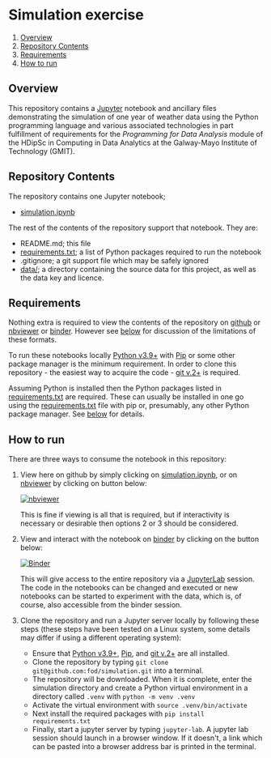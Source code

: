 # Simulation exercise

1. [Overview](#overview)
1. [Repository Contents](#repository-contents)
1. [Requirements](#requirements)
1. [How to run](#how-to-run)

## Overview

This repository contains a [Jupyter](https://jupyter.org/) notebook and ancillary files demonstrating the simulation of one year of weather data using the Python programming language and various associated technologies in part fulfillment of requirements for the *Programming for Data Analysis* module of the HDipSc in Computing in Data Analytics at the Galway-Mayo Institute of Technology (GMIT).

## Repository Contents

The repository contains one Jupyter notebook;
- [simulation.ipynb](simulation.ipynb) 


The rest of the contents of the repository support that notebook. They are:
- README.md; this file
- [requirements.txt](requirements.txt); a list of Python packages required to run the notebook
- .gitignore; a git support file which may be safely ignored
- [data/](data/); a directory containing the source data for this project, as well as the data key and licence. 

## Requirements

Nothing extra is required to view the contents of the repository on [github](https://github.com/fod/simulation) or [nbviewer](https://nbviewer.org/) or [binder](https://mybinder.org/). However see [below](#how-to-run) for discussion of the limitations of these formats.

To run these notebooks locally [Python v3.9+](https://www.python.org/) with [Pip](https://pypi.org/project/pip/) or some other package manager is the minimum requirement. In order to clone this repository - the easiest way to acquire the code - [git v.2+](https://git-scm.com/) is required.

Assuming Python is installed then the Python packages listed in [requirements.txt](requirements.txt) are required. These can usually be installed in one go using the [requirements.txt](requirements.txt) file with pip or, presumably, any other Python package manager. See [below](#how-to-run) for details.

## How to run

There are three ways to consume the notebook in this repository:
1. View here on github by simply clicking on [simulation.ipynb](simulation.ipynb), or on [nbviewer](https://nbviewer.org/) by clicking on button below:

    [![nbviewer](https://raw.githubusercontent.com/jupyter/design/master/logos/Badges/nbviewer_badge.svg)](https://nbviewer.org/github/fod/simulation/blob/main/simulation.ipynb)

    This is fine if viewing is all that is required, but if interactivity is necessary or desirable then options 2 or 3 should be considered.

1. View and interact with the notebook on [binder](https://mybinder.org/) by clicking on the button below:

    [![Binder](https://mybinder.org/badge_logo.svg)](https://mybinder.org/v2/gh/fod/simulation/HEAD)

    This will give access to the entire repository via a [JupyterLab](https://jupyter.org/) session. The code in the notebooks can be changed and executed or new notebooks can be started to experiment with the data, which is, of course, also accessible from the binder session.

1. Clone the repository and run a Jupyter server locally by following these steps (these steps have been tested on a Linux system, some details may differ if using a different operating system):

    - Ensure that [Python v3.9+](https://www.python.org/), [Pip](https://pypi.org/project/pip/), and [git v.2+](https://git-scm.com/) are all installed.
    - Clone the repository by typing `git clone git@github.com:fod/simulation.git` into a terminal.
    - The repository will be downloaded. When it is complete, enter the simulation directory and create a Python virtual environment in a directory called ```.venv``` with ```python -m venv .venv``` 
    - Activate the virtual environment with ```source .venv/bin/activate```
    - Next install the required packages with ```pip install requirements.txt```
    - Finally, start a jupyter server by typing ```jupyter-lab```. A jupyter lab session should launch in a browser window. If it doesn't, a link which can be pasted into a browser address bar is printed in the terminal.
    
